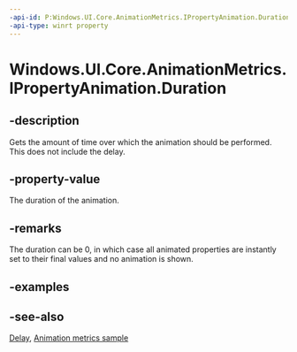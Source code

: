 ```yaml
---
-api-id: P:Windows.UI.Core.AnimationMetrics.IPropertyAnimation.Duration
-api-type: winrt property
---
```


<!-- Property syntax
public Windows.Foundation.TimeSpan Duration { get; }
-->

# Windows.UI.Core.AnimationMetrics.IPropertyAnimation.Duration

## -description
Gets the amount of time over which the animation should be performed. This does not include the delay.

## -property-value
The duration of the animation.

## -remarks
The duration can be 0, in which case all animated properties are instantly set to their final values and no animation is shown.

## -examples

## -see-also
[Delay](ipropertyanimation_delay.md), [Animation metrics sample](https://github.com/microsoft/Windows-universal-samples/tree/master/Samples/AnimationMetrics)

